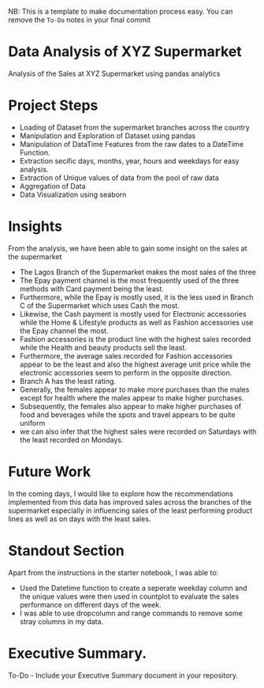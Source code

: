 NB: This is a template to make documentation process easy. You can remove the `To-Do` notes in your final commit

# Data Analysis of XYZ Supermarket

Analysis of the Sales at XYZ Supermarket using pandas analytics

# Project Steps

- Loading of Dataset from the supermarket branches across the country
- Manipulation and Exploration of Dataset using pandas
- Manipulation of DataTime Features from the raw dates to a DateTime Function.
- Extraction secific days, months, year, hours and weekdays for easy analysis.
- Extraction of Unique values of data from the pool of raw data
- Aggregation of Data
- Data Visualization using seaborn

# Insights

From the analysis, we have been able to gain some insight on the sales at the supermarket
- The Lagos Branch of the Supermarket makes the most sales of the three
- The Epay payment channel is the most frequently used of the three methods with Card payment being the least. 
- Furthermore, while the Epay is mostly used, it is the less used in Branch C of the Supermarket which uses Cash the most.
- Likewise, the Cash payment is mostly used for Electronic accessories while the Home & Lifestyle products as well as Fashion accessories use the Epay channel the most.
- Fashion accessories is the product line with the highest sales recorded while the Health and beauty products sell the least.
- Furthermore, the average sales recorded for Fashion accessories appear to be the least and also the highest average unit price while the electronic accessories seem to perform in the opposite direction.
- Branch A has the least rating.
- Generally, the females appear to make more purchases than the males except for health where the males appear to make higher purchases.
- Subsequently, the females also appear to make higher purchases of food and beverages while the spots and travel appears to be quite uniform
- we can also infer that the highest sales were recorded on Saturdays with the least recorded on Mondays.

# Future Work

In the coming days, I would like to explore how the recommendations implemented from this data has improved sales across the branches of the supermarket  especially in influencing sales of the least performing product lines as well as on days with the least sales.

# Standout Section

Apart from the instructions in the starter notebook, I was able to:
- Used the Datetime function to create a seperate weekday column and the unique values were then used in countplot to evaluate the sales performance on different days of the week.
- I was able to use dropcolumn and range commands to remove some stray columns in my data.

# Executive Summary.

To-Do - Include your Executive Summary document in your repository.
